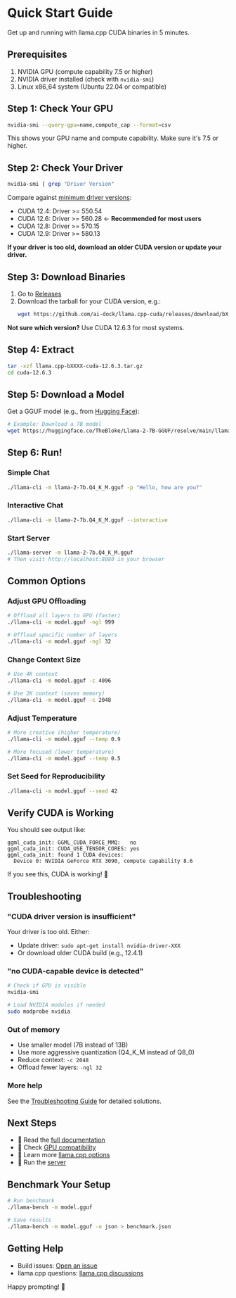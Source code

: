 # Quick Start Guide

Get up and running with llama.cpp CUDA binaries in 5 minutes.

## Prerequisites

1. NVIDIA GPU (compute capability 7.5 or higher)
2. NVIDIA driver installed (check with `nvidia-smi`)
3. Linux x86_64 system (Ubuntu 22.04 or compatible)

## Step 1: Check Your GPU

```bash
nvidia-smi --query-gpu=name,compute_cap --format=csv
```

This shows your GPU name and compute capability. Make sure it's 7.5 or higher.

## Step 2: Check Your Driver

```bash
nvidia-smi | grep "Driver Version"
```

Compare against [minimum driver versions](GPU-COMPATIBILITY.md#minimum-cuda-driver-versions):
- CUDA 12.4: Driver >= 550.54
- CUDA 12.6: Driver >= 560.28  ← **Recommended for most users**
- CUDA 12.8: Driver >= 570.15
- CUDA 12.9: Driver >= 580.13

**If your driver is too old, download an older CUDA version or update your driver.**

## Step 3: Download Binaries

1. Go to [Releases](../../releases/latest)
2. Download the tarball for your CUDA version, e.g.:
   ```bash
   wget https://github.com/ai-dock/llama.cpp-cuda/releases/download/bXXXX/llama.cpp-bXXXX-cuda-12.6.3.tar.gz
   ```

**Not sure which version?** Use CUDA 12.6.3 for most systems.

## Step 4: Extract

```bash
tar -xzf llama.cpp-bXXXX-cuda-12.6.3.tar.gz
cd cuda-12.6.3
```

## Step 5: Download a Model

Get a GGUF model (e.g., from [Hugging Face](https://huggingface.co/models?library=gguf)):

```bash
# Example: Download a 7B model
wget https://huggingface.co/TheBloke/Llama-2-7B-GGUF/resolve/main/llama-2-7b.Q4_K_M.gguf
```

## Step 6: Run!

### Simple Chat
```bash
./llama-cli -m llama-2-7b.Q4_K_M.gguf -p "Hello, how are you?"
```

### Interactive Chat
```bash
./llama-cli -m llama-2-7b.Q4_K_M.gguf --interactive
```

### Start Server
```bash
./llama-server -m llama-2-7b.Q4_K_M.gguf
# Then visit http://localhost:8080 in your browser
```

## Common Options

### Adjust GPU Offloading
```bash
# Offload all layers to GPU (faster)
./llama-cli -m model.gguf -ngl 999

# Offload specific number of layers
./llama-cli -m model.gguf -ngl 32
```

### Change Context Size
```bash
# Use 4K context
./llama-cli -m model.gguf -c 4096

# Use 2K context (saves memory)
./llama-cli -m model.gguf -c 2048
```

### Adjust Temperature
```bash
# More creative (higher temperature)
./llama-cli -m model.gguf --temp 0.9

# More focused (lower temperature)
./llama-cli -m model.gguf --temp 0.5
```

### Set Seed for Reproducibility
```bash
./llama-cli -m model.gguf --seed 42
```

## Verify CUDA is Working

You should see output like:
```
ggml_cuda_init: GGML_CUDA_FORCE_MMQ:   no
ggml_cuda_init: CUDA_USE_TENSOR_CORES: yes
ggml_cuda_init: found 1 CUDA devices:
  Device 0: NVIDIA GeForce RTX 3090, compute capability 8.6
```

If you see this, CUDA is working! 🎉

## Troubleshooting

### "CUDA driver version is insufficient"
Your driver is too old. Either:
- Update driver: `sudo apt-get install nvidia-driver-XXX`
- Or download older CUDA build (e.g., 12.4.1)

### "no CUDA-capable device is detected"
```bash
# Check if GPU is visible
nvidia-smi

# Load NVIDIA modules if needed
sudo modprobe nvidia
```

### Out of memory
- Use smaller model (7B instead of 13B)
- Use more aggressive quantization (Q4_K_M instead of Q8_0)
- Reduce context: `-c 2048`
- Offload fewer layers: `-ngl 32`

### More help
See the [Troubleshooting Guide](TROUBLESHOOTING.md) for detailed solutions.

## Next Steps

- 📖 Read the [full documentation](../README.md)
- 🔧 Check [GPU compatibility](GPU-COMPATIBILITY.md)
- 🎯 Learn more [llama.cpp options](https://github.com/ggml-org/llama.cpp/blob/master/examples/main/README.md)
- 🚀 Run the [server](https://github.com/ggml-org/llama.cpp/tree/master/examples/server)

## Benchmark Your Setup

```bash
# Run benchmark
./llama-bench -m model.gguf

# Save results
./llama-bench -m model.gguf -o json > benchmark.json
```

## Getting Help

- Build issues: [Open an issue](../../issues)
- llama.cpp questions: [llama.cpp discussions](https://github.com/ggml-org/llama.cpp/discussions)

Happy prompting! 🦙
